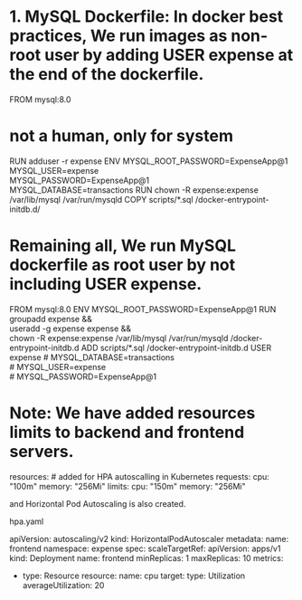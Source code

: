 # 1. MySQL Dockerfile: In docker best practices, We run images as non-root user by adding USER expense at the end of the dockerfile. 
FROM mysql:8.0
# not a human, only for system
RUN adduser -r expense
ENV MYSQL_ROOT_PASSWORD=ExpenseApp@1 \
    MYSQL_USER=expense \
    MYSQL_PASSWORD=ExpenseApp@1 \
    MYSQL_DATABASE=transactions
RUN chown -R expense:expense /var/lib/mysql /var/run/mysqld
COPY scripts/*.sql /docker-entrypoint-initdb.d/

# Remaining all, We run MySQL dockerfile as root user by not including USER expense.
FROM mysql:8.0
ENV MYSQL_ROOT_PASSWORD=ExpenseApp@1
RUN groupadd expense && \
    useradd -g expense expense && \
    chown -R expense:expense /var/lib/mysql /var/run/mysqld /docker-entrypoint-initdb.d
ADD scripts/*.sql /docker-entrypoint-initdb.d
USER expense
    # MYSQL_DATABASE=transactions \
    # MYSQL_USER=expense \
    # MYSQL_PASSWORD=ExpenseApp@1

# Note: We have added resources limits to backend and frontend servers.
resources: # added for HPA autoscalling in Kubernetes
  requests:
    cpu: "100m"
    memory: "256Mi"
  limits:
    cpu: "150m"
    memory: "256Mi"

and Horizontal Pod Autoscaling is also created.

hpa.yaml

apiVersion: autoscaling/v2
kind: HorizontalPodAutoscaler
metadata:
  name: frontend
  namespace: expense
spec:
  scaleTargetRef:
    apiVersion: apps/v1
    kind: Deployment
    name: frontend
  minReplicas: 1
  maxReplicas: 10
  metrics:
  - type: Resource
    resource:
      name: cpu
      target:
        type: Utilization
        averageUtilization: 20